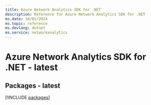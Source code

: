```yaml
---
title: Azure Network Analytics SDK for .NET
description: Reference for Azure Network Analytics SDK for .NET
ms.date: 10/01/2024
ms.topic: reference
ms.devlang: dotnet
ms.service: networkanalytics
---
```

# Azure Network Analytics SDK for .NET - latest
## Packages - latest
[!INCLUDE [packages](network-analytics-index.md)]